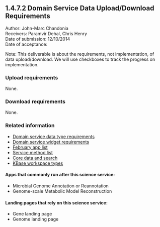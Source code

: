 1.4.7.2 Domain Service Data Upload/Download Requirements
------------------------------------------------------------------------------

Author: John-Marc Chandonia  
Receivers: Paramvir Dehal, Chris Henry  
Date of submission: 12/10/2014  
Date of acceptance:   

Note: This deliverable is about the requirements, not implementation,
of data upload/download. We will use checkboxes to track the progress
on implementation.

### Upload requirements

None.

### Download requirements

None.

### Related information

- [Domain service data type requirements](https://github.com/levinas/WBS-Science-Service-Deliverables/blob/master/1.4.7.1-Domain-Service-Data-Type-Requirements.md)
- [Domain service widget requirements](https://github.com/levinas/WBS-Science-Service-Deliverables/blob/master/1.4.7.3-Domain-Service-Widget-Requirements.md)
- [February app list](https://docs.google.com/spreadsheets/d/1jIyMrAnG1GJP6i0qgFmah9cM51BpcpvC-SAmPaJArM4/edit#gid=0)
- [Service method list](https://docs.google.com/spreadsheets/d/1XeYR-ZFsldHVB7I8yPkP-aGPlzXqY7cU1gTArRXZs78/edit?usp=sharing)
- [Core data and search](https://docs.google.com/spreadsheets/d/1auAfLVc1ogs6SBOIAqCp6GG8gUr19b-gW2VqSBAA7jo/edit#gid=940808100)
- [KBase workspace types](http://narrative.kbase.us/functional-site/#/spec/storage/0)

#### Apps that commonly run after this science service:

- Microbial Genome Annotation or Reannotation
- Genome-scale Metabolic Model Reconstruction

#### Landing pages that rely on this science service:

- Gene landing page
- Genome landing page
